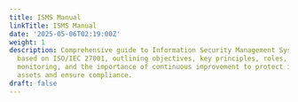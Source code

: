 ```yaml
---
title: ISMS Manual
linkTitle: ISMS Manual
date: '2025-05-06T02:19:00Z'
weight: 1
description: Comprehensive guide to Information Security Management System (ISMS)
  based on ISO/IEC 27001, outlining objectives, key principles, roles, policies, training,
  monitoring, and the importance of continuous improvement to protect information
  assets and ensure compliance.
draft: false
---
```



<!-- Unsupported block type: table_of_contents -->



<!-- Unsupported block type: unsupported -->